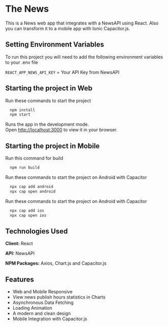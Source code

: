 # The News

This is a News web app that integrates with a NewsAPI using React. Also you can transform it to a mobile app with Ionic Capacitor.js.

## Setting Environment Variables

To run this project you will need to add the following environment variables to your .env file

`REACT_APP_NEWS_API_KEY` = Your API Key from NewsAPI

## Starting the project in Web

Run these commands to start the project

```bash
  npm install
  npm start
```

Runs the app in the development mode.\
Open [http://localhost:3000](http://localhost:3000) to view it in your browser.

## Starting the project in Mobile

Run this command for build

```bash
  npm run build
```

Run these commands to start the project on Android with Capacitor

```bash
  npx cap add android
  npx cap open android
```

Run these commands to start the project on Android with Capacitor

```bash
  npx cap add ios
  npx cap open ios
```

## Technologies Used

**Client:** React

**API:** NewsAPI

**NPM Packages:** Axios, Chart.js and Capacitor.js

## Features

- Web and Mobile Responsive
- View news publish hours statistics in Charts
- Asynchronous Data Fetching
- Loading Animation
- A modern and clean design
- Mobile Integration with Capacitor.js
